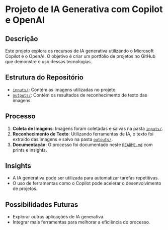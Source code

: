 # Projeto de IA Generativa com Copilot e OpenAI

## Descrição
Este projeto explora os recursos de IA generativa utilizando o Microsoft Copilot e o OpenAI. O objetivo é criar um portfólio de projetos no GitHub que demonstre o uso dessas tecnologias.

## Estrutura do Repositório
- [`inputs/`](https://github.com/lucashsouza7/Desafio-Explorando-Recursos-IA-Generativa-Copilot-OpenAI/tree/main/inputs): Contém as imagens utilizadas no projeto.
- [`outputs/`](https://github.com/lucashsouza7/Desafio-Explorando-Recursos-IA-Generativa-Copilot-OpenAI/tree/main/outputs): Contém os resultados de reconhecimento de texto das imagens.

## Processo
1. **Coleta de Imagens**: Imagens foram coletadas e salvas na pasta [`inputs/`](https://github.com/lucashsouza7/Desafio-Explorando-Recursos-IA-Generativa-Copilot-OpenAI/tree/main/inputs).
2. **Reconhecimento de Texto**: Utilizando ferramentas de IA, o texto foi extraído das imagens e salvo na pasta [`outputs/`](https://github.com/lucashsouza7/Desafio-Explorando-Recursos-IA-Generativa-Copilot-OpenAI/tree/main/outputs).
3. **Documentação**: O processo foi documentado neste [`README.md`](https://github.com/lucashsouza7/Desafio-Explorando-Recursos-IA-Generativa-Copilot-OpenAI/blob/main/README.md) com prints e insights.

## Insights
- A IA generativa pode ser utilizada para automatizar tarefas repetitivas.
- O uso de ferramentas como o Copilot pode acelerar o desenvolvimento de projetos.

## Possibilidades Futuras
- Explorar outras aplicações de IA generativa.
- Integrar mais ferramentas para melhorar a eficiência do processo.